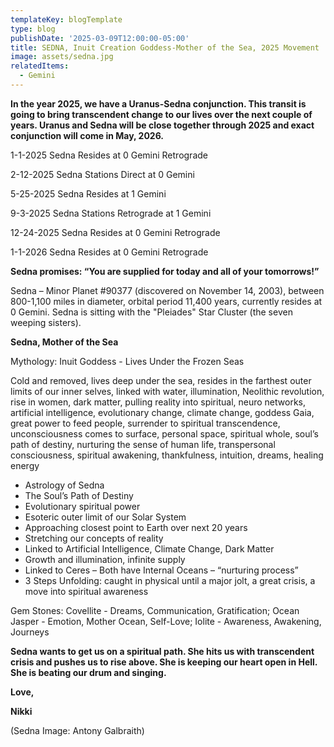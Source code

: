 ```yaml
---
templateKey: blogTemplate
type: blog
publishDate: '2025-03-09T12:00:00-05:00'
title: SEDNA, Inuit Creation Goddess-Mother of the Sea, 2025 Movement
image: assets/sedna.jpg
relatedItems:
  - Gemini
---
```



**In the year 2025, we have a Uranus-Sedna conjunction. This transit is going to bring transcendent change to our lives over the next couple of years. Uranus and Sedna will be close together through 2025 and exact conjunction will come in May, 2026.**

1-1-2025        Sedna Resides at 0 Gemini Retrograde

2-12-2025      Sedna Stations Direct at 0 Gemini

5-25-2025      Sedna Resides at 1 Gemini

9-3-2025        Sedna Stations Retrograde at 1 Gemini

12-24-2025   Sedna Resides at 0 Gemini Retrograde

1-1-2026        Sedna Resides at 0 Gemini Retrograde

**Sedna promises: “You are supplied for today and all of your tomorrows!”**

Sedna – Minor Planet #90377 (discovered on November 14, 2003), between 800-1,100 miles in diameter, orbital period 11,400 years, currently resides at 0 Gemini. Sedna is sitting with the "Pleiades" Star Cluster (the seven weeping sisters).

**Sedna, Mother of the Sea**

Mythology: Inuit Goddess - Lives Under the Frozen Seas

Cold and removed, lives deep under the sea, resides in the farthest outer limits of our inner selves, linked with water, illumination, Neolithic revolution, rise in women, dark matter, pulling reality into spiritual, neuro networks, artificial intelligence, evolutionary change, climate change, goddess Gaia, great power to feed people, surrender to spiritual transcendence, unconsciousness comes to surface, personal space, spiritual whole, soul’s path of destiny, nurturing the sense of human life, transpersonal consciousness, spiritual awakening, thankfulness, intuition, dreams, healing energy

* Astrology of Sedna
* The Soul’s Path of Destiny
* Evolutionary spiritual power
* Esoteric outer limit of our Solar System
* Approaching closest point to Earth over next 20 years
* Stretching our concepts of reality
* Linked to Artificial Intelligence, Climate Change, Dark Matter
* Growth and illumination, infinite supply
* Linked to Ceres – Both have Internal Oceans – “nurturing process”
* 3 Steps Unfolding: caught in physical until a major jolt, a great crisis, a move into spiritual awareness

Gem Stones: Covellite - Dreams, Communication, Gratification; Ocean Jasper - Emotion, Mother Ocean, Self-Love; Iolite - Awareness, Awakening, Journeys

**Sedna wants to get us on a spiritual path.  She hits us with transcendent crisis and pushes us to rise above.  She is keeping our heart open in Hell.  She is beating our drum and singing.**

**Love,**

**Nikki**

(Sedna Image: Antony Galbraith)
